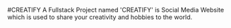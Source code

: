 #CREATIFY
A Fullstack Project named 'CREATIFY' is Social Media Website which is used to share your creativity and hobbies to the world.

